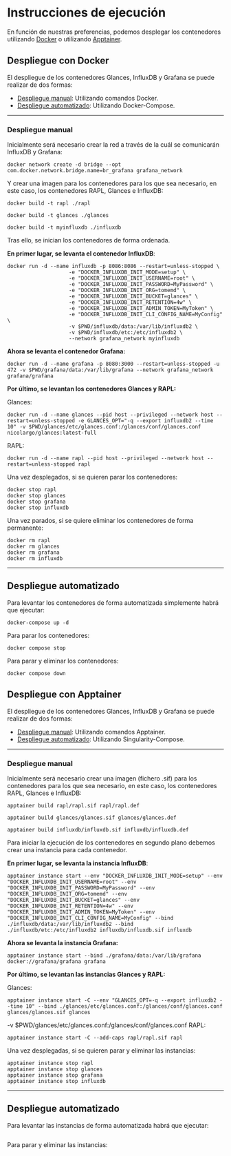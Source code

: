 # Instrucciones de ejecución
En función de nuestras preferencias, podemos desplegar los contenedores utilizando [Docker](#docker) o utilizando [Apptainer](#apptainer).

<a name="docker"></a>
## Despliegue con Docker

El despliegue de los contenedores Glances, InfluxDB y Grafana se puede realizar de dos formas:

- [Despliegue manual](#manual): Utilizando comandos Docker.
- [Despliegue automatizado](#auto): Utilizando Docker-Compose.

---
<a name="manual"></a>
### Despliegue manual

Inicialmente será necesario crear la red a través de la cuál se comunicarán InfluxDB y Grafana:

```shell
docker network create -d bridge --opt com.docker.network.bridge.name=br_grafana grafana_network
```

Y crear una imagen para los contenedores para los que sea necesario, en este caso, los contenedores RAPL, Glances e InfluxDB:

```shell
docker build -t rapl ./rapl
```

```shell
docker build -t glances ./glances
```

```shell
docker build -t myinfluxdb ./influxdb
```

Tras ello, se inician los contenedores de forma ordenada.



**En primer lugar, se levanta el contenedor InfluxDB**:

```shell
docker run -d --name influxdb -p 8086:8086 --restart=unless-stopped \
					-e "DOCKER_INFLUXDB_INIT_MODE=setup" \
					-e "DOCKER_INFLUXDB_INIT_USERNAME=root" \
					-e "DOCKER_INFLUXDB_INIT_PASSWORD=MyPassword" \
					-e "DOCKER_INFLUXDB_INIT_ORG=tomemd" \
					-e "DOCKER_INFLUXDB_INIT_BUCKET=glances" \
					-e "DOCKER_INFLUXDB_INIT_RETENTION=4w" \
					-e "DOCKER_INFLUXDB_INIT_ADMIN_TOKEN=MyToken" \
					-e "DOCKER_INFLUXDB_INIT_CLI_CONFIG_NAME=MyConfig" \
					-v $PWD/influxdb/data:/var/lib/influxdb2 \
					-v $PWD/influxdb/etc:/etc/influxdb2 \
					--network grafana_network myinfluxdb
```



**Ahora se levanta el contenedor Grafana:**

```shell
docker run -d --name grafana -p 8080:3000 --restart=unless-stopped -u 472 -v $PWD/grafana/data:/var/lib/grafana --network grafana_network grafana/grafana
```

**Por último, se levantan los contenedores Glances y RAPL:**

Glances:
```shell
docker run -d --name glances --pid host --privileged --network host --restart=unless-stopped -e GLANCES_OPT="-q --export influxdb2 --time 10" -v $PWD/glances/etc/glances.conf:/glances/conf/glances.conf nicolargo/glances:latest-full
```

RAPL:
```shell
docker run -d --name rapl --pid host --privileged --network host --restart=unless-stopped rapl
```


Una vez desplegados, si se quieren parar los contenedores:

```shell
docker stop rapl
docker stop glances
docker stop grafana
docker stop influxdb
```

Una vez parados, si se quiere eliminar los contenedores de forma permanente:

```shell
docker rm rapl
docker rm glances
docker rm grafana
docker rm influxdb
```

---
<a name="auto"></a>
## Despliegue automatizado

Para levantar los contenedores de forma automatizada simplemente habrá que ejecutar:

```shell
docker-compose up -d
```

Para parar los contenedores:

```shell
docker compose stop
```

Para parar y eliminar los contenedores:

```shell
docker compose down
```

<a name="apptainer"></a>
## Despliegue con Apptainer

El despliegue de los contenedores Glances, InfluxDB y Grafana se puede realizar de dos formas:

- [Despliegue manual](#manual): Utilizando comandos Apptainer.
- [Despliegue automatizado](#auto): Utilizando Singularity-Compose.

---
<a name="manual"></a>
### Despliegue manual

Inicialmente será necesario crear una imagen (fichero .sif) para los contenedores para los que sea necesario, en este caso, los contenedores RAPL, Glances e InfluxDB:

```shell
apptainer build rapl/rapl.sif rapl/rapl.def
```

```shell
apptainer build glances/glances.sif glances/glances.def
```

```shell
apptainer build influxdb/influxdb.sif influxdb/influxdb.def
```


Para iniciar la ejecución de los contenedores en segundo plano debemos crear una instancia para cada contenedor.

**En primer lugar, se levanta la instancia InfluxDB**:

```shell
apptainer instance start --env "DOCKER_INFLUXDB_INIT_MODE=setup" --env "DOCKER_INFLUXDB_INIT_USERNAME=root" --env "DOCKER_INFLUXDB_INIT_PASSWORD=MyPassword" --env "DOCKER_INFLUXDB_INIT_ORG=tomemd" --env "DOCKER_INFLUXDB_INIT_BUCKET=glances" --env "DOCKER_INFLUXDB_INIT_RETENTION=4w" --env "DOCKER_INFLUXDB_INIT_ADMIN_TOKEN=MyToken" --env "DOCKER_INFLUXDB_INIT_CLI_CONFIG_NAME=MyConfig" --bind ./influxdb/data:/var/lib/influxdb2 --bind ./influxdb/etc:/etc/influxdb2 influxdb/influxdb.sif influxdb
```

**Ahora se levanta la instancia Grafana:**

```shell
apptainer instance start --bind ./grafana/data:/var/lib/grafana docker://grafana/grafana grafana
```

**Por último, se levantan las instancias Glances y RAPL:**

Glances:
```shell
apptainer instance start -C --env "GLANCES_OPT=-q --export influxdb2 --time 10" --bind ./glances/etc/glances.conf:/glances/conf/glances.conf glances/glances.sif glances
```
-v $PWD/glances/etc/glances.conf:/glances/conf/glances.conf
RAPL:
```shell
apptainer instance start -C --add-caps rapl/rapl.sif rapl
```

Una vez desplegadas, si se quieren parar y eliminar las instancias:

```shell
apptainer instance stop rapl
apptainer instance stop glances
apptainer instance stop grafana
apptainer instance stop influxdb
```

---
<a name="auto"></a>
## Despliegue automatizado

Para levantar las instancias de forma automatizada habrá que ejecutar:

```shell

```

Para parar y eliminar las instancias:

```shell

```